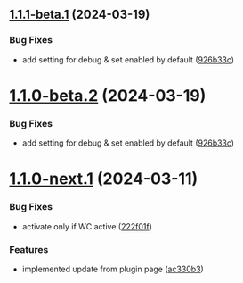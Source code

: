 ## [1.1.1-beta.1](https://github.com/Match2pay/match2pay-crypto-payments-for-woocommerce/compare/v1.1.0...v1.1.1-beta.1) (2024-03-19)

### Bug Fixes

* add setting for debug & set enabled by default ([926b33c](https://github.com/Match2pay/match2pay-crypto-payments-for-woocommerce/commit/926b33c4631652c2b66b77e4a3e6ba03ff633f79))

# [1.1.0-beta.2](https://github.com/Match2pay/match2pay-crypto-payments-for-woocommerce/compare/v1.1.0-beta.1...v1.1.0-beta.2) (2024-03-19)

### Bug Fixes

* add setting for debug & set enabled by default ([926b33c](https://github.com/Match2pay/match2pay-crypto-payments-for-woocommerce/commit/926b33c4631652c2b66b77e4a3e6ba03ff633f79))

# [1.1.0-next.1](https://github.com/Match2pay/match2pay-crypto-payments-for-woocommerce/compare/v1.0.4...v1.1.0-next.1) (2024-03-11)

### Bug Fixes

* activate only if WC active ([222f01f](https://github.com/Match2pay/match2pay-crypto-payments-for-woocommerce/commit/222f01fb9c4c0e2551d9ae2a7656250cd4108443))


### Features

* implemented update from plugin page ([ac330b3](https://github.com/Match2pay/match2pay-crypto-payments-for-woocommerce/commit/ac330b39c84a813ec5162d5efe3aea064d320861))
